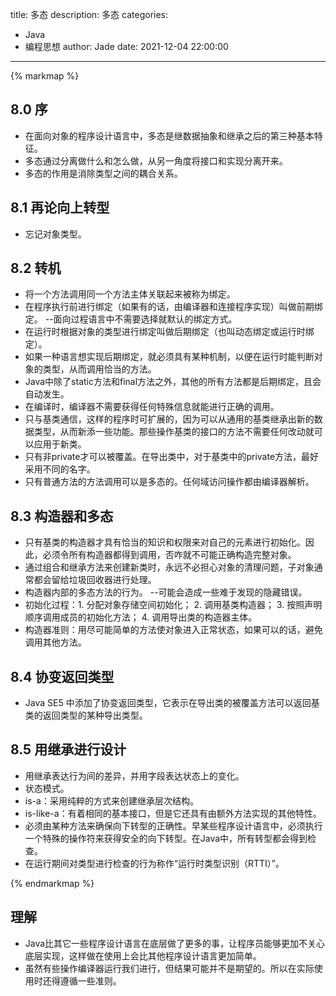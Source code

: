 title: 多态
description: 多态
categories: 
  - Java
  - 编程思想
author: Jade
date: 2021-12-04 22:00:00
---

{% markmap %}

## 8.0 序
- 在面向对象的程序设计语言中，多态是继数据抽象和继承之后的第三种基本特征。
- 多态通过分离做什么和怎么做，从另一角度将接口和实现分离开来。
- 多态的作用是消除类型之间的耦合关系。

## 8.1 再论向上转型
- 忘记对象类型。

## 8.2 转机
- 将一个方法调用同一个方法主体关联起来被称为绑定。
- 在程序执行前进行绑定（如果有的话，由编译器和连接程序实现）叫做前期绑定。 --面向过程语言中不需要选择就默认的绑定方式。
- 在运行时根据对象的类型进行绑定叫做后期绑定（也叫动态绑定或运行时绑定）。
- 如果一种语言想实现后期绑定，就必须具有某种机制，以便在运行时能判断对象的类型，从而调用恰当的方法。
- Java中除了static方法和final方法之外，其他的所有方法都是后期绑定，且会自动发生。
- 在编译时，编译器不需要获得任何特殊信息就能进行正确的调用。
- 只与基类通信，这样的程序时可扩展的，因为可以从通用的基类继承出新的数据类型，从而新添一些功能。那些操作基类的接口的方法不需要任何改动就可以应用于新类。
- 只有非private才可以被覆盖。在导出类中，对于基类中的private方法，最好采用不同的名字。
- 只有普通方法的方法调用可以是多态的。任何域访问操作都由编译器解析。

## 8.3 构造器和多态
- 只有基类的构造器才具有恰当的知识和权限来对自己的元素进行初始化。因此，必须令所有构造器都得到调用，否咋就不可能正确构造完整对象。
- 通过组合和继承方法来创建新类时，永远不必担心对象的清理问题，子对象通常都会留给垃圾回收器进行处理。
- 构造器内部的多态方法的行为。 --可能会造成一些难于发现的隐藏错误。
- 初始化过程：1. 分配对象存储空间初始化； 2. 调用基类构造器； 3. 按照声明顺序调用成员的初始化方法； 4. 调用导出类的构造器主体。
- 构造器准则：用尽可能简单的方法使对象进入正常状态，如果可以的话，避免调用其他方法。

## 8.4 协变返回类型
- Java SE5 中添加了协变返回类型，它表示在导出类的被覆盖方法可以返回基类的返回类型的某种导出类型。

## 8.5 用继承进行设计
- 用继承表达行为间的差异，并用字段表达状态上的变化。
- 状态模式。
- is-a：采用纯粹的方式来创建继承层次结构。
- is-like-a：有着相同的基本接口，但是它还具有由额外方法实现的其他特性。
- 必须由某种方法来确保向下转型的正确性。早某些程序设计语言中，必须执行一个特殊的操作符来获得安全的向下转型。在Java中，所有转型都会得到检查。
- 在运行期间对类型进行检查的行为称作“运行时类型识别（RTTI）”。

{% endmarkmap %}

## 理解
- Java比其它一些程序设计语言在底层做了更多的事，让程序员能够更加不关心底层实现，这样做在使用上会比其他程序设计语言更加简单。
- 虽然有些操作编译器运行我们进行，但结果可能并不是期望的。所以在实际使用时还得遵循一些准则。
